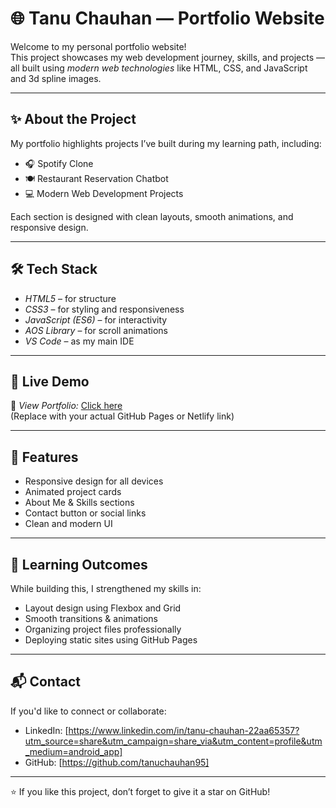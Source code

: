 # 🌐 Tanu Chauhan — Portfolio Website

Welcome to my personal portfolio website!  
This project showcases my web development journey, skills, and projects — all built using *modern web technologies* like HTML, CSS, and JavaScript and 3d spline images.

---

## ✨ About the Project

My portfolio highlights projects I’ve built during my learning path, including:
- 🎧 Spotify Clone  
- 🍽 Restaurant Reservation Chatbot  
- 💻 Modern Web Development Projects  

Each section is designed with clean layouts, smooth animations, and responsive design.

---

## 🛠 Tech Stack

- *HTML5* – for structure  
- *CSS3* – for styling and responsiveness  
- *JavaScript (ES6)* – for interactivity  
- *AOS Library* – for scroll animations  
- *VS Code* – as my main IDE  

---

## 🚀 Live Demo

🔗 *View Portfolio:* [Click here](https://tanuchauhan.github.io/portfolio/)  
(Replace with your actual GitHub Pages or Netlify link)

---

## 🧩 Features

- Responsive design for all devices  
- Animated project cards  
- About Me & Skills sections  
- Contact button or social links  
- Clean and modern UI  

---



## 🧠 Learning Outcomes

While building this, I strengthened my skills in:
- Layout design using Flexbox and Grid  
- Smooth transitions & animations  
- Organizing project files professionally  
- Deploying static sites using GitHub Pages  

---

## 📬 Contact

If you'd like to connect or collaborate:

- LinkedIn: [https://www.linkedin.com/in/tanu-chauhan-22aa65357?utm_source=share&utm_campaign=share_via&utm_content=profile&utm_medium=android_app]
- GitHub: [https://github.com/tanuchauhan95]  

---

⭐ If you like this project, don’t forget to give it a star on GitHub!

